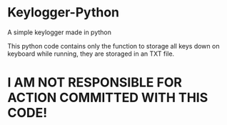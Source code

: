 # Keylogger-Python
A simple keylogger made in python

This python code contains only the function to storage all keys down on keyboard while running, they are storaged in an TXT file.

# I AM NOT RESPONSIBLE FOR ACTION COMMITTED WITH THIS CODE!
